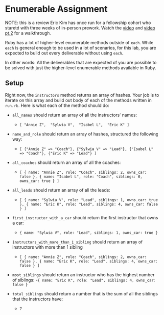 # Enumerable Assignment

NOTE: this is a review Eric Kim has once run for a fellowship cohort who staretd with three weeks of in-person prework. Watch the [video](https://youtu.be/FhvsXeOAcog) and [video pt.2](https://youtu.be/rte2lxLEtVs) for a walkthrough.

Ruby has a lot of higher-level enumerable methods outside of `each`. While `each` is general enough to be used in a lot of scenarios, for this lab, you are expected to build out every deliverable without using `each`. 

In other words: All the deliverables that are expected of you are possible to be solved with just the higher-level enumerable methods available in Ruby.


## Setup 

Right now, the `instructors` method returns an array of hashes. Your job is to iterate on this array and build out body of each of the methods written in `run.rb`.
Here is what each of the method should do: 

- `all_names` should return an array of all the instructors' names:
    - `
        [
            "Annie Z", 
            "Sylwia V", 
            "Isabel L", 
            "Eric K"
        ]
    `

- `name_and_role` should return an array of hashes, structured the following way:
    - `
        [
            {"Annie Z" => "Coach"},
            {"Sylwia V" => "Lead"},
            {"Isabel L" => "Coach"},
            {"Eric K" => "Lead"}
        ] 
    `

- `all_coaches` should return an array of all the coaches:
    - `
        [
            {
                name: "Annie Z",
                role: "Coach",
                siblings: 2,
                owns_car: false
            },
            {
                name: "Isabel L",
                role: "Coach",
                siblings: 0,
                owns_car: true
            }
         ]
    `

- `all_leads` should return an array of all the leads: 
    - `
        [
            {
                name: "Sylwia V",
                role: "Lead",
                siblings: 1,
                owns_car: true
            },
            {
                name: "Eric K",
                role: "Lead",
                siblings: 4,
                owns_car: false
            }
        ]
    `

- `first_instructor_with_a_car` should return the first instructor that owns a car:
    - `
        {
            name: "Sylwia V",
            role: "Lead",
            siblings: 1,
            owns_car: true
        }
    `

- `instructors_with_more_than_1_sibling` should return an array of instructors with more than 1 sibling
    - `
        [
            {
                name: "Annie Z",
                role: "Coach",
                siblings: 2,
                owns_car: false
            },
            {
                name: "Eric K",
                role: "Lead",
                siblings: 4,
                owns_car: false
            }
        ]
    `

- `most_siblings` should return an instructor who has the highest number of siblings:
    -`
        {
            name: "Eric K",
            role: "Lead",
            siblings: 4,
            owns_car: false
        }
    `

- `total_siblings` should return a number that is the sum of all the siblings that the instructors have:
    - `
        7
    `

